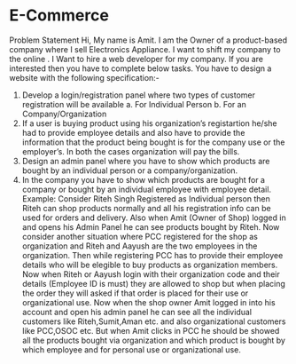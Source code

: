 
# E-Commerce
Problem Statement
Hi, My name is Amit. I am the Owner of a product-based company
where I sell Electronics Appliance. I want to shift my company to the
online . I Want to hire a web developer for my company. If you are
interested then you have to complete below tasks.
You have to design a website with the following specification:-
1. Develop a login/registration panel where two types of customer
registration will be available
a. For Individual Person
b. For an Company/Organization
2. If a user is buying product using his organization’s registartion
he/she had to provide employee details and also have to provide the
information that the product being bought is for the company use or
the employer’s. In both the cases organization will pay the bills.
3. Design an admin panel where you have to show which products
are bought by an individual person or a company/organization.
4. In the company you have to show which products are bought for a
company or bought by an individual employee with employee detail.
Example:
Consider Riteh Singh Registered as Individual person then Riteh can
shop products normally and all his registration info can be used for
orders and delivery. Also when Amit (Owner of Shop) logged in and
opens his Admin Panel he can see products bought by Riteh.
Now consider another situation where PCC registered for the shop as
organization and Riteh and Aayush are the two employees in the
organization. Then while registering PCC has to provide their
employee details who will be elegible to buy products as
organization members.
Now when Riteh or Aayush login with their organization code and
their details (Employee ID is must) they are allowed to shop but
when placing the order they will asked if that order is placed for their
use or organizational use. Now when the shop owner Amit logged in
into his account and open his admin panel he can see all the
individual customers like Riteh,Sumit,Aman etc. and also
organizational customers like PCC,OSOC etc. But when Amit clicks in
PCC he should be showed all the products bought via organization
and which product is bought by which employee and for personal
use or organizational use.

